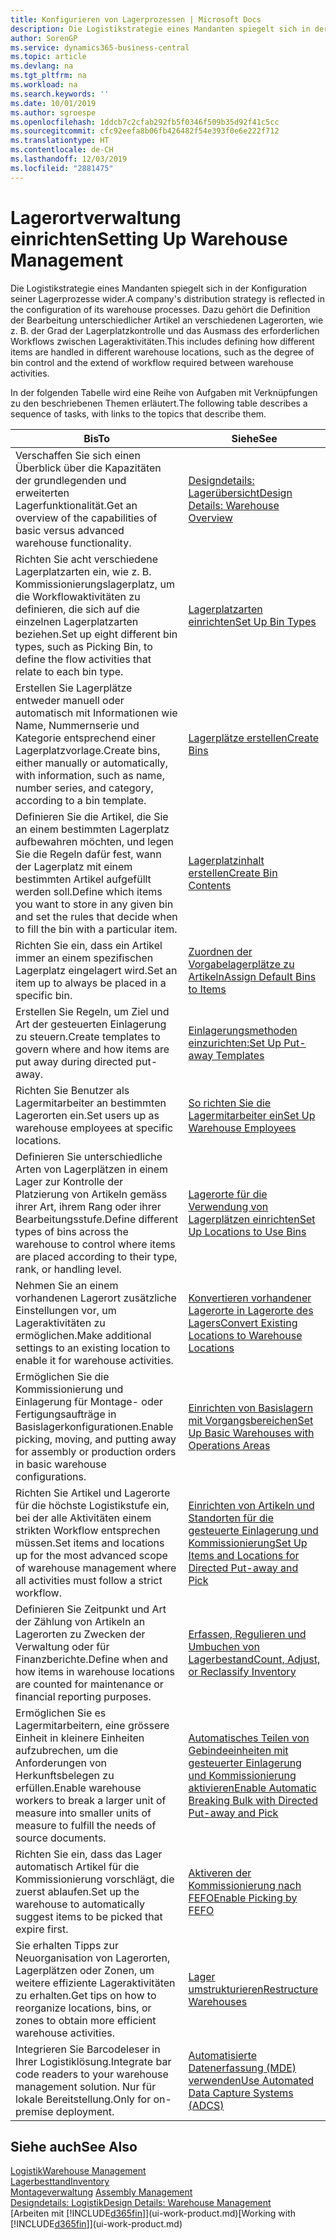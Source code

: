```yaml
---
title: Konfigurieren von Lagerprozessen | Microsoft Docs
description: Die Logistikstrategie eines Mandanten spiegelt sich in der Konfiguration seiner Lagerprozesse wider. Dazu gehört die Definition der Bearbeitung unterschiedlicher Artikel an verschiedenen Lagerorten, wie z. B. der Grad der Lagerplatzkontrolle und das Ausmass des erforderlichen Workflows zwischen Lageraktivitäten.
author: SorenGP
ms.service: dynamics365-business-central
ms.topic: article
ms.devlang: na
ms.tgt_pltfrm: na
ms.workload: na
ms.search.keywords: ''
ms.date: 10/01/2019
ms.author: sgroespe
ms.openlocfilehash: 1ddcb7c2cfab292fb5f0346f509b35d92f41c5cc
ms.sourcegitcommit: cfc92eefa8b06fb426482f54e393f0e6e222f712
ms.translationtype: HT
ms.contentlocale: de-CH
ms.lasthandoff: 12/03/2019
ms.locfileid: "2881475"
---
```

# <a name="setting-up-warehouse-management"></a><span data-ttu-id="cb73e-104">Lagerortverwaltung einrichten</span><span class="sxs-lookup"><span data-stu-id="cb73e-104">Setting Up Warehouse Management</span></span>
<span data-ttu-id="cb73e-105">Die Logistikstrategie eines Mandanten spiegelt sich in der Konfiguration seiner Lagerprozesse wider.</span><span class="sxs-lookup"><span data-stu-id="cb73e-105">A company's distribution strategy is reflected in the configuration of its warehouse processes.</span></span> <span data-ttu-id="cb73e-106">Dazu gehört die Definition der Bearbeitung unterschiedlicher Artikel an verschiedenen Lagerorten, wie z. B. der Grad der Lagerplatzkontrolle und das Ausmass des erforderlichen Workflows zwischen Lageraktivitäten.</span><span class="sxs-lookup"><span data-stu-id="cb73e-106">This includes defining how different items are handled in different warehouse locations, such as the degree of bin control and the extend of workflow required between warehouse activities.</span></span>  

 <span data-ttu-id="cb73e-107">In der folgenden Tabelle wird eine Reihe von Aufgaben mit Verknüpfungen zu den beschriebenen Themen erläutert.</span><span class="sxs-lookup"><span data-stu-id="cb73e-107">The following table describes a sequence of tasks, with links to the topics that describe them.</span></span>   

|<span data-ttu-id="cb73e-108">**Bis**</span><span class="sxs-lookup"><span data-stu-id="cb73e-108">**To**</span></span>|<span data-ttu-id="cb73e-109">**Siehe**</span><span class="sxs-lookup"><span data-stu-id="cb73e-109">**See**</span></span>|  
|------------|-------------|  
|<span data-ttu-id="cb73e-110">Verschaffen Sie sich einen Überblick über die Kapazitäten der grundlegenden und erweiterten Lagerfunktionalität.</span><span class="sxs-lookup"><span data-stu-id="cb73e-110">Get an overview of the capabilities of basic versus advanced warehouse functionality.</span></span>|[<span data-ttu-id="cb73e-111">Designdetails: Lagerübersicht</span><span class="sxs-lookup"><span data-stu-id="cb73e-111">Design Details: Warehouse Overview</span></span>](design-details-warehouse-overview.md)|  
|<span data-ttu-id="cb73e-112">Richten Sie acht verschiedene Lagerplatzarten ein, wie z. B. Kommissionierungslagerplatz, um die Workflowaktivitäten zu definieren, die sich auf die einzelnen Lagerplatzarten beziehen.</span><span class="sxs-lookup"><span data-stu-id="cb73e-112">Set up eight different bin types, such as Picking Bin, to define the flow activities that relate to each bin type.</span></span>|[<span data-ttu-id="cb73e-113">Lagerplatzarten einrichten</span><span class="sxs-lookup"><span data-stu-id="cb73e-113">Set Up Bin Types</span></span>](warehouse-how-to-set-up-bin-types.md)|  
|<span data-ttu-id="cb73e-114">Erstellen Sie Lagerplätze entweder manuell oder automatisch mit Informationen wie Name, Nummernserie und Kategorie entsprechend einer Lagerplatzvorlage.</span><span class="sxs-lookup"><span data-stu-id="cb73e-114">Create bins, either manually or automatically, with information, such as name, number series, and category, according to a bin template.</span></span>|[<span data-ttu-id="cb73e-115">Lagerplätze erstellen</span><span class="sxs-lookup"><span data-stu-id="cb73e-115">Create Bins</span></span>](warehouse-how-to-create-individual-bins.md)|  
|<span data-ttu-id="cb73e-116">Definieren Sie die Artikel, die Sie an einem bestimmten Lagerplatz aufbewahren möchten, und legen Sie die Regeln dafür fest, wann der Lagerplatz mit einem bestimmten Artikel aufgefüllt werden soll.</span><span class="sxs-lookup"><span data-stu-id="cb73e-116">Define which items you want to store in any given bin and set the rules that decide when to fill the bin with a particular item.</span></span>|[<span data-ttu-id="cb73e-117">Lagerplatzinhalt erstellen</span><span class="sxs-lookup"><span data-stu-id="cb73e-117">Create Bin Contents</span></span>](warehouse-how-to-set-up-bin-contents.md)|  
|<span data-ttu-id="cb73e-118">Richten Sie ein, dass ein Artikel immer an einem spezifischen Lagerplatz eingelagert wird.</span><span class="sxs-lookup"><span data-stu-id="cb73e-118">Set an item up to always be placed in a specific bin.</span></span>|[<span data-ttu-id="cb73e-119">Zuordnen der Vorgabelagerplätze zu Artikeln</span><span class="sxs-lookup"><span data-stu-id="cb73e-119">Assign Default Bins to Items</span></span>](warehouse-how-to-assign-default-bins-to-items.md)|
|<span data-ttu-id="cb73e-120">Erstellen Sie Regeln, um Ziel und Art der gesteuerten Einlagerung zu steuern.</span><span class="sxs-lookup"><span data-stu-id="cb73e-120">Create templates to govern where and how items are put away during directed put-away.</span></span>|[<span data-ttu-id="cb73e-121">Einlagerungsmethoden einzurichten:</span><span class="sxs-lookup"><span data-stu-id="cb73e-121">Set Up Put-away Templates</span></span>](warehouse-how-to-set-up-put-away-templates.md)|
|<span data-ttu-id="cb73e-122">Richten Sie Benutzer als Lagermitarbeiter an bestimmten Lagerorten ein.</span><span class="sxs-lookup"><span data-stu-id="cb73e-122">Set users up as warehouse employees at specific locations.</span></span>|[<span data-ttu-id="cb73e-123">So richten Sie die Lagermitarbeiter ein</span><span class="sxs-lookup"><span data-stu-id="cb73e-123">Set Up Warehouse Employees</span></span>](warehouse-how-to-set-up-warehouse-employees.md)|
|<span data-ttu-id="cb73e-124">Definieren Sie unterschiedliche Arten von Lagerplätzen in einem Lager zur Kontrolle der Platzierung von Artikeln gemäss ihrer Art, ihrem Rang oder ihrer Bearbeitungsstufe.</span><span class="sxs-lookup"><span data-stu-id="cb73e-124">Define different types of bins across the warehouse to control where items are placed according to their type, rank, or handling level.</span></span>|[<span data-ttu-id="cb73e-125">Lagerorte für die Verwendung von Lagerplätzen einrichten</span><span class="sxs-lookup"><span data-stu-id="cb73e-125">Set Up Locations to Use Bins</span></span>](warehouse-how-to-set-up-locations-to-use-bins.md)|
|<span data-ttu-id="cb73e-126">Nehmen Sie an einem vorhandenen Lagerort zusätzliche Einstellungen vor, um Lageraktivitäten zu ermöglichen.</span><span class="sxs-lookup"><span data-stu-id="cb73e-126">Make additional settings to an existing location to enable it for warehouse activities.</span></span>|[<span data-ttu-id="cb73e-127">Konvertieren vorhandener Lagerorte in Lagerorte des Lagers</span><span class="sxs-lookup"><span data-stu-id="cb73e-127">Convert Existing Locations to Warehouse Locations</span></span>](warehouse-how-to-convert-existing-locations-to-warehouse-locations.md)|
|<span data-ttu-id="cb73e-128">Ermöglichen Sie die Kommissionierung und Einlagerung für Montage- oder Fertigungsaufträge in Basislagerkonfigurationen.</span><span class="sxs-lookup"><span data-stu-id="cb73e-128">Enable picking, moving, and putting away for assembly or production orders in basic warehouse configurations.</span></span>|[<span data-ttu-id="cb73e-129">Einrichten von Basislagern mit Vorgangsbereichen</span><span class="sxs-lookup"><span data-stu-id="cb73e-129">Set Up Basic Warehouses with Operations Areas</span></span>](warehouse-how-to-set-up-basic-warehouses-with-operations-areas.md)|  
|<span data-ttu-id="cb73e-130">Richten Sie Artikel und Lagerorte für die höchste Logistikstufe ein, bei der alle Aktivitäten einem strikten Workflow entsprechen müssen.</span><span class="sxs-lookup"><span data-stu-id="cb73e-130">Set items and locations up for the most advanced scope of warehouse management where all activities must follow a strict workflow.</span></span>|[<span data-ttu-id="cb73e-131">Einrichten von Artikeln und Standorten für die gesteuerte Einlagerung und Kommissionierung</span><span class="sxs-lookup"><span data-stu-id="cb73e-131">Set Up Items and Locations for Directed Put-away and Pick</span></span>](warehouse-how-to-set-up-items-for-directed-put-away-and-pick.md)|  
|<span data-ttu-id="cb73e-132">Definieren Sie Zeitpunkt und Art der Zählung von Artikeln an Lagerorten zu Zwecken der Verwaltung oder für Finanzberichte.</span><span class="sxs-lookup"><span data-stu-id="cb73e-132">Define when and how items in warehouse locations are counted for maintenance or financial reporting purposes.</span></span>|[<span data-ttu-id="cb73e-133">Erfassen, Regulieren und Umbuchen von Lagerbestand</span><span class="sxs-lookup"><span data-stu-id="cb73e-133">Count, Adjust, or Reclassify Inventory</span></span>](inventory-how-count-adjust-reclassify.md)|
|<span data-ttu-id="cb73e-134">Ermöglichen Sie es Lagermitarbeitern, eine grössere Einheit in kleinere Einheiten aufzubrechen, um die Anforderungen von Herkunftsbelegen zu erfüllen.</span><span class="sxs-lookup"><span data-stu-id="cb73e-134">Enable warehouse workers to break a larger unit of measure into smaller units of measure to fulfill the needs of source documents.</span></span>|[<span data-ttu-id="cb73e-135">Automatisches Teilen von Gebindeeinheiten mit gesteuerter Einlagerung und Kommissionierung aktivieren</span><span class="sxs-lookup"><span data-stu-id="cb73e-135">Enable Automatic Breaking Bulk with Directed Put-away and Pick</span></span>](warehouse-enable-automatic-breaking-bulk-with-directed-put-away-and-pick.md)|  
|<span data-ttu-id="cb73e-136">Richten Sie ein, dass das Lager automatisch Artikel für die Kommissionierung vorschlägt, die zuerst ablaufen.</span><span class="sxs-lookup"><span data-stu-id="cb73e-136">Set up the warehouse to automatically suggest items to be picked that expire first.</span></span>|[<span data-ttu-id="cb73e-137">Aktiveren der Kommissionierung nach FEFO</span><span class="sxs-lookup"><span data-stu-id="cb73e-137">Enable Picking by FEFO</span></span>](warehouse-picking-by-fefo.md)|
|<span data-ttu-id="cb73e-138">Sie erhalten Tipps zur Neuorganisation von Lagerorten, Lagerplätzen oder Zonen, um weitere effiziente Lageraktivitäten zu erhalten.</span><span class="sxs-lookup"><span data-stu-id="cb73e-138">Get tips on how to reorganize locations, bins, or zones to obtain more efficient warehouse activities.</span></span>|[<span data-ttu-id="cb73e-139">Lager umstrukturieren</span><span class="sxs-lookup"><span data-stu-id="cb73e-139">Restructure Warehouses</span></span>](warehouse-how-to-restructure-warehouses.md)|
|<span data-ttu-id="cb73e-140">Integrieren Sie Barcodeleser in Ihrer Logistiklösung.</span><span class="sxs-lookup"><span data-stu-id="cb73e-140">Integrate bar code readers to your warehouse management solution.</span></span> <span data-ttu-id="cb73e-141">Nur für lokale Bereitstellung.</span><span class="sxs-lookup"><span data-stu-id="cb73e-141">Only for on-premise deployment.</span></span>|[<span data-ttu-id="cb73e-142">Automatisierte Datenerfassung (MDE) verwenden</span><span class="sxs-lookup"><span data-stu-id="cb73e-142">Use Automated Data Capture Systems (ADCS)</span></span>](warehouse-use-automated-data-capture-systems-adcs.md)|

## <a name="see-also"></a><span data-ttu-id="cb73e-143">Siehe auch</span><span class="sxs-lookup"><span data-stu-id="cb73e-143">See Also</span></span>  
[<span data-ttu-id="cb73e-144">Logistik</span><span class="sxs-lookup"><span data-stu-id="cb73e-144">Warehouse Management</span></span>](warehouse-manage-warehouse.md)  
[<span data-ttu-id="cb73e-145">Lagerbesttand</span><span class="sxs-lookup"><span data-stu-id="cb73e-145">Inventory</span></span>](inventory-manage-inventory.md)  
<span data-ttu-id="cb73e-146">[Montageverwaltung](assembly-assemble-items.md)  </span><span class="sxs-lookup"><span data-stu-id="cb73e-146">[Assembly Management](assembly-assemble-items.md)  </span></span>  
[<span data-ttu-id="cb73e-147">Designdetails: Logistik</span><span class="sxs-lookup"><span data-stu-id="cb73e-147">Design Details: Warehouse Management</span></span>](design-details-warehouse-management.md)  
<span data-ttu-id="cb73e-148">[Arbeiten mit [!INCLUDE[d365fin](includes/d365fin_md.md)]](ui-work-product.md)</span><span class="sxs-lookup"><span data-stu-id="cb73e-148">[Working with [!INCLUDE[d365fin](includes/d365fin_md.md)]](ui-work-product.md)</span></span>
